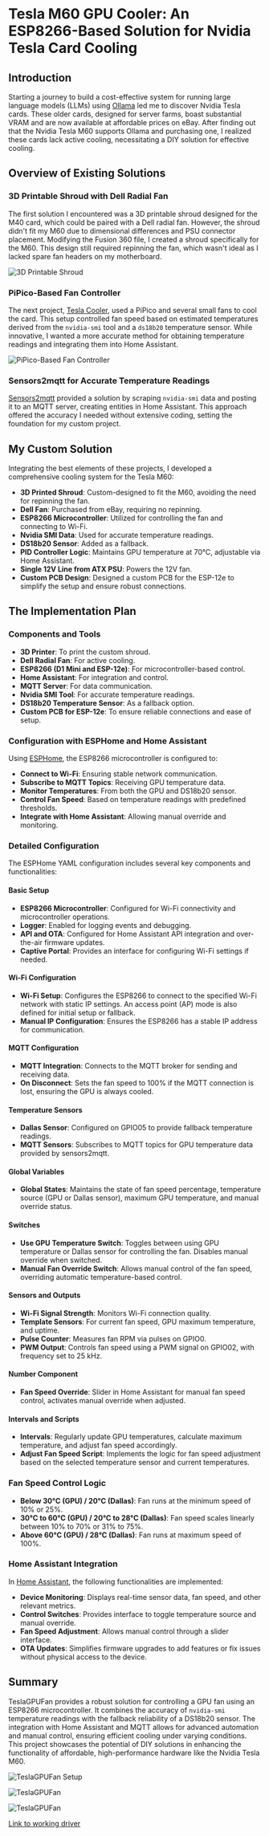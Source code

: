 # Tesla M60 GPU Cooler: An ESP8266-Based Solution for Nvidia Tesla Card Cooling

## Introduction

Starting a journey to build a cost-effective system for running large language models (LLMs) using [Ollama](https://ollama.com/) led me to discover Nvidia Tesla cards. These older cards, designed for server farms, boast substantial VRAM and are now available at affordable prices on eBay. After finding out that the Nvidia Tesla M60 supports Ollama and purchasing one, I realized these cards lack active cooling, necessitating a DIY solution for effective cooling.

## Overview of Existing Solutions

### 3D Printable Shroud with Dell Radial Fan

The first solution I encountered was a 3D printable shroud designed for the M40 card, which could be paired with a Dell radial fan. However, the shroud didn't fit my M60 due to dimensional differences and PSU connector placement. Modifying the Fusion 360 file, I created a shroud specifically for the M60. This design still required repinning the fan, which wasn't ideal as I lacked spare fan headers on my motherboard.

![3D Printable Shroud](https://cdn.thingiverse.com/assets/81/43/b7/08/b5/large_display_0d693aff-a07b-4d63-ab91-155a881d37fa.png)

### PiPico-Based Fan Controller

The next project, [Tesla Cooler](https://github.com/tesla-cooler), used a PiPico and several small fans to cool the card. This setup controlled fan speed based on estimated temperatures derived from the `nvidia-smi` tool and a `ds18b20` temperature sensor. While innovative, I wanted a more accurate method for obtaining temperature readings and integrating them into Home Assistant.

![PiPico-Based Fan Controller](https://www.esologic.com/wp-content/uploads/2021/11/MG_5596-644x429.jpg)

### Sensors2mqtt for Accurate Temperature Readings

[Sensors2mqtt](https://github.com/koriwi/sensors2mqtt) provided a solution by scraping `nvidia-smi` data and posting it to an MQTT server, creating entities in Home Assistant. This approach offered the accuracy I needed without extensive coding, setting the foundation for my custom project.

## My Custom Solution

Integrating the best elements of these projects, I developed a comprehensive cooling system for the Tesla M60:

- **3D Printed Shroud**: Custom-designed to fit the M60, avoiding the need for repinning the fan.
- **Dell Fan**: Purchased from eBay, requiring no repinning.
- **ESP8266 Microcontroller**: Utilized for controlling the fan and connecting to Wi-Fi.
- **Nvidia SMI Data**: Used for accurate temperature readings.
- **DS18b20 Sensor**: Added as a fallback.
- **PID Controller Logic**: Maintains GPU temperature at 70°C, adjustable via Home Assistant.
- **Single 12V Line from ATX PSU**: Powers the 12V fan.
- **Custom PCB Design**: Designed a custom PCB for the ESP-12e to simplify the setup and ensure robust connections.

## The Implementation Plan

### Components and Tools

- **3D Printer**: To print the custom shroud.
- **Dell Radial Fan**: For active cooling.
- **ESP8266 (D1 Mini and ESP-12e)**: For microcontroller-based control.
- **Home Assistant**: For integration and control.
- **MQTT Server**: For data communication.
- **Nvidia SMI Tool**: For accurate temperature readings.
- **DS18b20 Temperature Sensor**: As a fallback option.
- **Custom PCB for ESP-12e**: To ensure reliable connections and ease of setup.

### Configuration with ESPHome and Home Assistant

Using [ESPHome](https://esphome.io/index.html), the ESP8266 microcontroller is configured to:

- **Connect to Wi-Fi**: Ensuring stable network communication.
- **Subscribe to MQTT Topics**: Receiving GPU temperature data.
- **Monitor Temperatures**: From both the GPU and DS18b20 sensor.
- **Control Fan Speed**: Based on temperature readings with predefined thresholds.
- **Integrate with Home Assistant**: Allowing manual override and monitoring.

### Detailed Configuration

The ESPHome YAML configuration includes several key components and functionalities:

#### Basic Setup
- **ESP8266 Microcontroller**: Configured for Wi-Fi connectivity and microcontroller operations.
- **Logger**: Enabled for logging events and debugging.
- **API and OTA**: Configured for Home Assistant API integration and over-the-air firmware updates.
- **Captive Portal**: Provides an interface for configuring Wi-Fi settings if needed.

#### Wi-Fi Configuration
- **Wi-Fi Setup**: Configures the ESP8266 to connect to the specified Wi-Fi network with static IP settings. An access point (AP) mode is also defined for initial setup or fallback.
- **Manual IP Configuration**: Ensures the ESP8266 has a stable IP address for communication.

#### MQTT Configuration
- **MQTT Integration**: Connects to the MQTT broker for sending and receiving data.
- **On Disconnect**: Sets the fan speed to 100% if the MQTT connection is lost, ensuring the GPU is always cooled.

#### Temperature Sensors
- **Dallas Sensor**: Configured on GPIO05 to provide fallback temperature readings.
- **MQTT Sensors**: Subscribes to MQTT topics for GPU temperature data provided by sensors2mqtt.

#### Global Variables
- **Global States**: Maintains the state of fan speed percentage, temperature source (GPU or Dallas sensor), maximum GPU temperature, and manual override status.

#### Switches
- **Use GPU Temperature Switch**: Toggles between using GPU temperature or Dallas sensor for controlling the fan. Disables manual override when switched.
- **Manual Fan Override Switch**: Allows manual control of the fan speed, overriding automatic temperature-based control.

#### Sensors and Outputs
- **Wi-Fi Signal Strength**: Monitors Wi-Fi connection quality.
- **Template Sensors**: For current fan speed, GPU maximum temperature, and uptime.
- **Pulse Counter**: Measures fan RPM via pulses on GPIO0.
- **PWM Output**: Controls fan speed using a PWM signal on GPIO02, with frequency set to 25 kHz.

#### Number Component
- **Fan Speed Override**: Slider in Home Assistant for manual fan speed control, activates manual override when adjusted.

#### Intervals and Scripts
- **Intervals**: Regularly update GPU temperatures, calculate maximum temperature, and adjust fan speed accordingly.
- **Adjust Fan Speed Script**: Implements the logic for fan speed adjustment based on the selected temperature sensor and current temperatures.

### Fan Speed Control Logic

- **Below 30°C (GPU) / 20°C (Dallas)**: Fan runs at the minimum speed of 10% or 25%.
- **30°C to 60°C (GPU) / 20°C to 28°C (Dallas)**: Fan speed scales linearly between 10% to 70% or 31% to 75%.
- **Above 60°C (GPU) / 28°C (Dallas)**: Fan runs at maximum speed of 100%.

### Home Assistant Integration

In [Home Assistant](https://www.home-assistant.io/), the following functionalities are implemented:

- **Device Monitoring**: Displays real-time sensor data, fan speed, and other relevant metrics.
- **Control Switches**: Provides interface to toggle temperature source and manual override.
- **Fan Speed Adjustment**: Allows manual control through a slider interface.
- **OTA Updates**: Simplifies firmware upgrades to add features or fix issues without physical access to the device.

## Summary

TeslaGPUFan provides a robust solution for controlling a GPU fan using an ESP8266 microcontroller. It combines the accuracy of `nvidia-smi` temperature readings with the fallback reliability of a DS18b20 sensor. The integration with Home Assistant and MQTT allows for advanced automation and manual control, ensuring efficient cooling under varying conditions. This project showcases the potential of DIY solutions in enhancing the functionality of affordable, high-performance hardware like the Nvidia Tesla M60.

![TeslaGPUFan Setup](https://github.com/karl0ss/Tesla_M60_GPU_Cooler/assets/2493260/772dd6d8-6c78-424f-b040-0d405d7db1bc)

![TeslaGPUFan](https://github.com/karl0ss/Tesla_M60_GPU_Cooler/assets/2493260/5208d1f0-97dd-4c7e-82b3-e253288f31ae)

![TeslaGPUFan](https://github.com/karl0ss/Tesla_M60_GPU_Cooler/assets/2493260/f3e7f10e-381e-4672-bde9-14616baf444d)

[Link to working driver](https://www.nvidia.com/Download/driverResults.aspx/222684/en-us)
